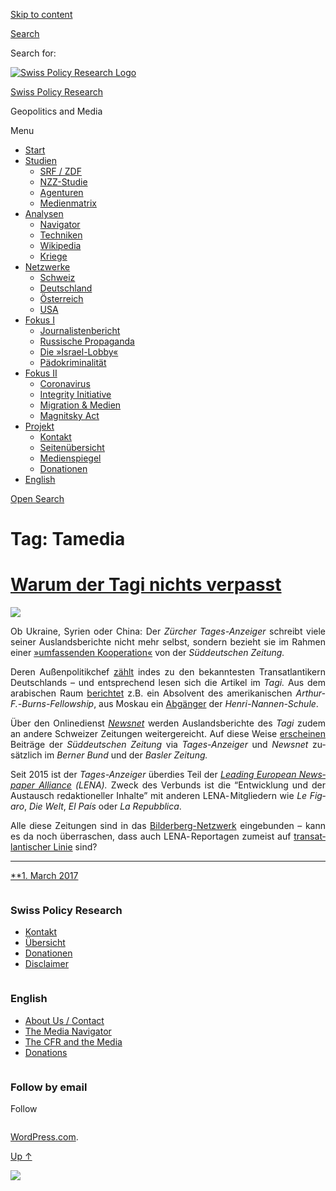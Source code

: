 [Skip to
content](#content)

[](https://swprs.org/)

<div class="cover">

</div>

[Search](#search-container)

<div id="search-container" class="header-search-block bg-graphite hidden">

<span class="screen-reader-text">Search for:</span>

</div>

<div class="header-inner section-inner">

[![Swiss Policy Research
Logo](https://swprs.files.wordpress.com/2020/05/swiss-policy-research-logo-300.png)](https://swprs.org/)

[Swiss Policy Research](https://swprs.org/)

Geopolitics and
    Media

</div>

<div class="navigation section no-padding bg-dark">

Menu

<div class="main-navigation">

  - <span id="menu-item-4374">[Start](https://swprs.org)</span>
  - <span id="menu-item-5941">[Studien](https://swprs.org/srf-propaganda-analyse/)</span>
      - <span id="menu-item-4361">[SRF /
        ZDF](https://swprs.org/srf-propaganda-analyse/)</span>
      - <span id="menu-item-4359">[NZZ-Studie](https://swprs.org/die-nzz-studie/)</span>
      - <span id="menu-item-4373">[Agenturen](https://swprs.org/der-propaganda-multiplikator/)</span>
      - <span id="menu-item-7978">[Medienmatrix](https://swprs.org/die-propaganda-matrix/)</span>
  - <span id="menu-item-9423">[Analysen](https://swprs.org/medien-navigator/)</span>
      - <span id="menu-item-9414">[Navigator](https://swprs.org/medien-navigator/)</span>
      - <span id="menu-item-8524">[Techniken](https://swprs.org/der-propaganda-schluessel/)</span>
      - <span id="menu-item-10908">[Wikipedia](https://swprs.org/propaganda-in-der-wikipedia/)</span>
      - <span id="menu-item-9920">[Kriege](https://swprs.org/logik-imperialer-kriege/)</span>
  - <span id="menu-item-4362">[Netzwerke](https://swprs.org/netzwerk-medien-schweiz/)</span>
      - <span id="menu-item-6283">[Schweiz](https://swprs.org/netzwerk-medien-schweiz/)</span>
      - <span id="menu-item-7215">[Deutschland](https://swprs.org/netzwerk-medien-deutschland/)</span>
      - <span id="menu-item-17401">[Österreich](https://swprs.org/medien-in-oesterreich/)</span>
      - <span id="menu-item-7216">[USA](https://swprs.org/das-american-empire-und-seine-medien/)</span>
  - <span id="menu-item-9228">[Fokus
    I](https://swprs.org/bericht-eines-journalisten/)</span>
      - <span id="menu-item-12119">[Journalistenbericht](https://swprs.org/bericht-eines-journalisten/)</span>
      - <span id="menu-item-12117">[Russische
        Propaganda](https://swprs.org/russische-propaganda/)</span>
      - <span id="menu-item-12118">[Die
        »Israel-Lobby«](https://swprs.org/die-israel-lobby-fakten-und-mythen/)</span>
      - <span id="menu-item-13505">[Pädokriminalität](https://swprs.org/geopolitik-und-paedokriminalitaet/)</span>
  - <span id="menu-item-17258">[Fokus
    II](https://swprs.org/migration-und-medien/)</span>
      - <span id="menu-item-32838">[Coronavirus](https://swprs.org/covid-19-hinweis-ii/)</span>
      - <span id="menu-item-12939">[Integrity
        Initiative](https://swprs.org/die-integrity-initiative/)</span>
      - <span id="menu-item-17290">[Migration &
        Medien](https://swprs.org/migration-und-medien/)</span>
      - <span id="menu-item-17291">[Magnitsky
        Act](https://swprs.org/der-fall-magnitsky/)</span>
  - <span id="menu-item-21964">[Projekt](https://swprs.org/kontakt/)</span>
      - <span id="menu-item-8525">[Kontakt](https://swprs.org/kontakt/)</span>
      - <span id="menu-item-10193">[Seitenübersicht](https://swprs.org/uebersicht/)</span>
      - <span id="menu-item-8637">[Medienspiegel](https://swprs.org/medienspiegel/)</span>
      - <span id="menu-item-33287">[Donationen](https://swprs.org/donationen/)</span>
  - <span id="menu-item-14415">[English](https://swprs.org/contact/)</span>

</div>

[Open
Search](#)

</div>

<div class="wrapper section medium-padding clear" data-role="main">

# Tag: Tamedia

<div id="content" class="content section-inner">

<div id="posts" class="posts">

<div class="spinner-container">

<div id="spinner">

<div class="double-bounce1">

</div>

<div class="double-bounce2">

</div>

</div>

</div>

<div class="post-container">

# [Warum der Tagi nichts verpasst](https://swprs.org/2017/03/01/warum-der-tagesanzeiger-nichts-verpasst/)

<div class="featured-media">

[![](https://swprs.files.wordpress.com/2016/06/lena-logo2.png?w=440)](https://swprs.org/2017/03/01/warum-der-tagesanzeiger-nichts-verpasst/ "Warum der Tagi nichts verpasst")

</div>

<div class="post-content clear">

<div lang="de" style="text-align:justify;hyphens:auto;-webkit-hyphens:auto;-ms-hyphens:auto;font-variant:none;">

Ob Ukraine, Syrien oder Chi­na: Der *Zürcher Tages-Anzeiger* schreibt
viele seiner Aus­lands­berichte nicht mehr selbst, sondern bezieht sie
im Rah­men einer [»umfassenden
Ko­ope­ra­tion«](https://www.tagesanzeiger.ch/schweiz/standard/In-eigener-Sache/story/24648194)
von der *Süd­deut­schen Zeitung.*

Deren Außen­politik­chef
[zählt](https://swprs.org/netzwerk-medien-deutschland/) indes zu den
bekanntesten Trans­at­lan­tikern Deutsch­lands – und ent­spre­chend
le­sen sich die Arti­kel im *Tagi.* Aus dem ara­bi­schen Raum
[berichtet](https://web.archive.org/web/20170606085220/http://www.icfj.org/sites/default/files/Kr%C3%BCger.pdf)
z.B. ein Absol­vent des ameri­ka­ni­schen *Arthur-F.-Burns-Fellowship*,
aus Mos­kau ein
[Ab­gänger](https://spiegelkabinett-blog.blogspot.com/2016/09/julian-hans-von-der-suddeutschen.html)
der *Henri-Nannen-Schule*.

Über den Onlinedienst *[Newsnet](https://de.wikipedia.org/wiki/Newsnet)*
werden Aus­lands­be­rich­te des *Tagi* zudem an andere Schwei­zer
Zei­tungen wei­ter­ge­reicht. Auf diese Weise
[er­scheinen](http://www.tagesanzeiger.ch/ausland/europa/Den-Ausloeser-zum-Krieg-habe-ich-gedrueckt/story/16330278)
Beiträge der *Süd­deutschen Zeitung* via *Tages­-Anzeiger* und *Newsnet*
zu­sätz­lich im *Berner Bund* und der *Basler Zeitung.*

Seit 2015 ist der *Tages­-Anzeiger* über­dies Teil der *[Leading
European News­paper
Alliance](https://de.wikipedia.org/wiki/Leading_European_Newspaper_Alliance)
(LENA).* Zweck des Ver­bunds ist die “Ent­wick­lung und der Aus­tausch
re­dak­tio­neller In­hal­te” mit anderen LENA- Mit­glie­dern wie *Le
Fi­g­aro*, *Die Welt*, *El País* oder *La Re­pub­blica*.

Alle diese Zei­tungen sind in das
[Bilder­berg-Netz­werk](https://swprs.files.wordpress.com/2016/07/bilderberg_teilnehmer_1954-2014.pdf)
ein­ge­bun­den – kann es da noch über­raschen, dass auch
LENA- Repor­ta­gen zumeist auf [trans­at­lan­tischer
Linie](http://www.tagesanzeiger.ch/ausland/europa/Wer-sagt-was-er-denkt-nobrriskiert-allesnobr/story/17225010)
sind?

</div>

-----

</div>

<div class="post-meta clear">

[**1. March
2017](https://swprs.org/2017/03/01/warum-der-tagesanzeiger-nichts-verpasst/ "Warum der Tagi nichts verpasst")

</div>

</div>

</div>

</div>

</div>

<div id="footer" class="footer bg-graphite">

<div class="section-inner row clear" data-role="complementary">

<div class="column column-1 one-third medium-padding">

<div class="widgets">

<div id="nav_menu-3" class="widget widget_nav_menu">

<div class="widget-content clear">

### Swiss Policy Research

<div class="menu-allgemein-container">

  - <span id="menu-item-251">[Kontakt](https://swprs.org/kontakt/)</span>
  - <span id="menu-item-33090">[Übersicht](https://swprs.org/uebersicht/)</span>
  - <span id="menu-item-33286">[Donationen](https://swprs.org/donationen/)</span>
  - <span id="menu-item-15372">[Disclaimer](https://swprs.org/disclaimer/)</span>

</div>

</div>

</div>

</div>

</div>

<div class="column column-2 one-third medium-padding">

<div class="widgets">

<div id="nav_menu-4" class="widget widget_nav_menu">

<div class="widget-content clear">

### English

<div class="menu-english-container">

  - <span id="menu-item-20017">[About Us /
    Contact](https://swprs.org/contact/)</span>
  - <span id="menu-item-20015">[The Media
    Navigator](https://swprs.org/media-navigator/)</span>
  - <span id="menu-item-20016">[The CFR and the
    Media](https://swprs.org/the-american-empire-and-its-media/)</span>
  - <span id="menu-item-33285">[Donations](https://swprs.org/donations/)</span>

</div>

</div>

</div>

</div>

</div>

<div class="column column-3 one-third medium-padding">

<div class="widgets">

<div id="blog_subscription-4" class="widget widget_blog_subscription jetpack_subscription_widget">

<div class="widget-content clear">

### Follow by email

Follow

</div>

</div>

</div>

</div>

</div>

</div>

<div class="credits section bg-dark small-padding">

<div class="credits-inner section-inner clear">

[WordPress.com](https://wordpress.com/?ref=footer_custom_com).

[Up ↑](# "To the top")

</div>

</div>

<div style="display:none">

</div>

![](https://pixel.wp.com/b.gif?v=noscript)
